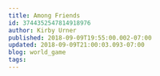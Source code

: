 ```yaml
---
title: Among Friends
id: 3744352547814918976
author: Kirby Urner
published: 2018-09-09T19:55:00.002-07:00
updated: 2018-09-09T21:00:03.093-07:00
blog: world_game
tags: 
---
```



